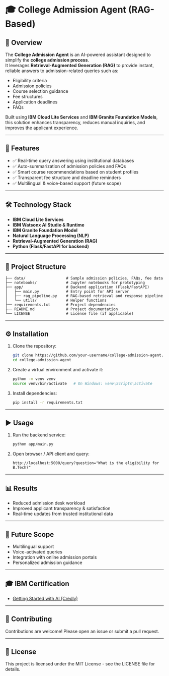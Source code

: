 # 🎓 College Admission Agent (RAG-Based)

## 📌 Overview
The **College Admission Agent** is an AI-powered assistant designed to simplify the **college admission process**.  
It leverages **Retrieval-Augmented Generation (RAG)** to provide instant, reliable answers to admission-related queries such as:
- Eligibility criteria  
- Admission policies  
- Course selection guidance  
- Fee structures  
- Application deadlines  
- FAQs  

Built using **IBM Cloud Lite Services** and **IBM Granite Foundation Models**, this solution enhances transparency, reduces manual inquiries, and improves the applicant experience.

---

## 🚀 Features
- ✅ Real-time query answering using institutional databases  
- ✅ Auto-summarization of admission policies and FAQs  
- ✅ Smart course recommendations based on student profiles  
- ✅ Transparent fee structure and deadline reminders  
- ✅ Multilingual & voice-based support (future scope)  

---

## 🛠️ Technology Stack
- **IBM Cloud Lite Services**  
- **IBM Watsonx AI Studio & Runtime**  
- **IBM Granite Foundation Model**  
- **Natural Language Processing (NLP)**  
- **Retrieval-Augmented Generation (RAG)**  
- **Python (Flask/FastAPI for backend)**  

---

## 📂 Project Structure
```
├── data/                  # Sample admission policies, FAQs, fee data
├── notebooks/             # Jupyter notebooks for prototyping
├── app/                   # Backend application (Flask/FastAPI)
│   ├── main.py            # Entry point for API server
│   ├── rag_pipeline.py    # RAG-based retrieval and response pipeline
│   └── utils/             # Helper functions
├── requirements.txt       # Project dependencies
├── README.md              # Project documentation
└── LICENSE                # License file (if applicable)
```

---

## ⚙️ Installation
1. Clone the repository:
   ```bash
   git clone https://github.com/your-username/college-admission-agent.git
   cd college-admission-agent
   ```

2. Create a virtual environment and activate it:
   ```bash
   python -m venv venv
   source venv/bin/activate   # On Windows: venv\Scripts\activate
   ```

3. Install dependencies:
   ```bash
   pip install -r requirements.txt
   ```

---

## ▶️ Usage
1. Run the backend service:
   ```bash
   python app/main.py
   ```
2. Open browser / API client and query:
   ```
   http://localhost:5000/query?question="What is the eligibility for B.Tech?"
   ```

---

## 📊 Results
- Reduced admission desk workload  
- Improved applicant transparency & satisfaction  
- Real-time updates from trusted institutional data  

---

## 🔮 Future Scope
- Multilingual support  
- Voice-activated queries  
- Integration with online admission portals  
- Personalized admission guidance  

---

## 🎓 IBM Certification
- [Getting Started with AI (Credly) ](https://www.credly.com/badges/1bb8371f-4e1d-49b5-bf03-13fe5beaec2a/public_url) 

---

## 🤝 Contributing
Contributions are welcome! Please open an issue or submit a pull request.

---

## 📜 License
This project is licensed under the MIT License - see the LICENSE file for details.
